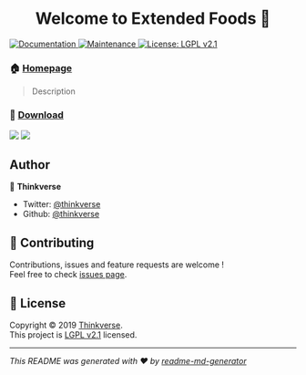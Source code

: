 <h1 align="center">
  Welcome to Extended Foods 🍎
</h1>
<p>
  <a href="https://github.com/thinkverse/extended-foods#readme">
    <img alt="Documentation" src="https://img.shields.io/badge/documentation-yes-brightgreen.svg" target="_blank" />
  </a>
  <a href="https://github.com/thinkverse/extended-foods/graphs/commit-activity">
    <img alt="Maintenance" src="https://img.shields.io/badge/Maintained%3F-yes-green.svg" target="_blank" />
  </a>
  <a href="https://github.com/thinkverse/extended-foods/blob/master/LICENSE">
    <img alt="License: LGPL v2.1" src="https://img.shields.io/badge/License-LGPL%20v2.1-blue.svg" target="_blank" />
  </a>
</p>

### 🏠 [Homepage](https://thinkverse.dev/extended-foods/)

> Description

### 📂 [Download](https://www.curseforge.com/minecraft/mc-mods/extended-foods)

<p>
  <img src="https://cf.way2muchnoise.eu/full_extended-foods_downloads.svg" />
  <img src="https://cf.way2muchnoise.eu/versions/extended-foods.svg" />
</p>

## Author

👤 **Thinkverse**

* Twitter: [@thinkverse](https://twitter.com/thinkverse)
* Github: [@thinkverse](https://github.com/thinkverse)

## 🤝 Contributing

Contributions, issues and feature requests are welcome !<br />Feel free to check [issues page](https://github.com/thinkverse/Extended-Slabs/issues).

## 📝 License

Copyright © 2019 [Thinkverse](https://github.com/thinkverse).<br />
This project is [LGPL v2.1](https://github.com/thinkverse/extended-foods/blob/master/LICENSE) licensed.

***
_This README was generated with ❤️ by [readme-md-generator](https://github.com/kefranabg/readme-md-generator)_